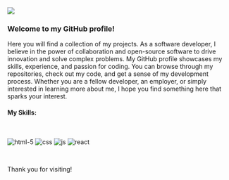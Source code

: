 <img src="https://www.niit.com/india/sites/default/files/2022-04/HTML_1920x565px.jpg">

<h3>Welcome to my GitHub profile!</h3>

<p>Here you will find a collection of my projects. As a software developer, I believe in the power of collaboration and open-source software to drive innovation and solve complex problems. My GitHub profile showcases my skills, experience, and passion for coding. You can browse through my repositories, check out my code, and get a sense of my development process. Whether you are a fellow developer, an employer, or simply interested in learning more about me, I hope you find something here that sparks your interest.</p> 

<h4>My Skills:</h4>
<br>

![html-5](https://user-images.githubusercontent.com/124400237/232079892-9fdb3bb4-8dae-4135-96ef-c22ca93acc82.png)
![css](https://user-images.githubusercontent.com/124400237/232080731-16e64223-62ff-4e2e-8d5d-23481e68eb9d.png)
![js](https://user-images.githubusercontent.com/124400237/232080496-a358ce43-8cc7-4661-957a-60b987204483.png)
![react](https://user-images.githubusercontent.com/124400237/232081206-9c8681b5-68a1-4089-a21d-b210188149f7.png)

<br>
<p>Thank you for visiting!</p>
